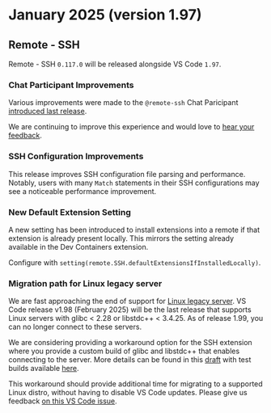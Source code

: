 # January 2025 (version 1.97)

## Remote - SSH

Remote - SSH `0.117.0` will be released alongside VS Code `1.97`.

### Chat Participant Improvements

Various improvements were made to the `@remote-ssh` Chat Paricipant [introduced last release](./v1_96.md#the-remote-ssh-chat-participant).

We are continuing to improve this experience and would love to [hear your feedback](https://github.com/microsoft/vscode-remote-release).

### SSH Configuration Improvements

 This release improves SSH configuration file parsing and performance. Notably, users with many `Match` statements in their SSH configurations may see a noticeable performance improvement.

### New Default Extension Setting

A new setting has been introduced to install extensions into a remote if that extension is already present locally. This mirrors the setting already available in the Dev Containers extension.

Configure with `setting(remote.SSH.defaultExtensionsIfInstalledLocally)`.

### Migration path for Linux legacy server

We are fast approaching the end of support for [Linux legacy server](https://aka.ms/vscode-remote/faq/old-linux). VS Code release v1.98 (February 2025) will be the last release that supports Linux servers with glibc < 2.28 or libstdc++ < 3.4.25. As of release 1.99, you can no longer connect to these servers.

We are considering providing a workaround option for the SSH extension where you provide a custom build of glibc and libstdc++ that enables connecting to the server. More details can be found in this [draft](https://github.com/microsoft/vscode-docs/pull/7953/files) with test builds available [here](https://github.com/microsoft/vscode/pull/235232#issuecomment-2615764717).

This workaround should provide additional time for migrating to a supported Linux distro, without having to disable VS Code updates. Please give us feedback [on this VS Code issue](https://github.com/microsoft/vscode/issues/231623).